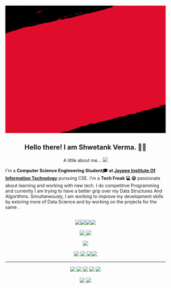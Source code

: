 <p align="center">
<img  width="800" height="400" src="https://github.com/shwetankverma13/shwetankverma13/blob/main/shwetank.gif">
</p>
<h2 align="center">Hello there! I am Shwetank Verma. 👋🤓</h2>
<p align="center">
  A little about me...  <img src="https://media.giphy.com/media/VgCDAzcKvsR6OM0uWg/giphy.gif" width="50"> 
  
I'm a **Computer Science Engineering Student🎓 at [Jaypee Institute Of Information Technology](https://https://www.jiit.ac.in)** pursuing CSE. I'm a **Tech Freak 💻 😃** passionate about learning and working with new tech. I do competitive Programming and currently I am trying to have a better grip over my Data Structures And Algorithms. Simultaneously, I am working to improve my development skills by exloring more of Data Science and by working on the projects for the same .<br/><br/>


<p align="center"><a href="https://www.linkedin.com/in/shwetank-verma-062107188/"><img src="https://img.shields.io/badge/linkedin-%230077B5.svg?&style=for-the-badge&logo=linkedin&logoColor=white" height=25></a><a href="https://github.com/shwetankverma13"><img src="http://img.shields.io/badge/-Github-black?style=flat-square&logo=github" height=25></a><a href="https://codeforces.com/profile/coder_terror"><img src="https://img.shields.io/badge/Codeforces-cyan?&style=for-the-badge&logo=Codeforces&logoColor=black" height=25></a><a href="https://www.codechef.com/users/shwetank_verma"><img src="https://img.shields.io/badge/Codechef-brown?&style=for-the-badge&logo=Codechef&logoColor=white" height=25></a>
</p>

<p align=center>
  <a href="https://github.com/shwetankverma13">
    <img src="https://badges.pufler.dev/visits/shwetankverma13/shwetankverma13?style=flat-square&color=black&logo=github">
  </a>
  <a href="https://github.com/shwetankverma13?tab=repositories">
    <img src="https://badges.pufler.dev/repos/shwetankverma13?style=flat-square&color=black&logo=github">
  </a>
</p>
<p align="center">
<a href="https://github.com/shwetankverma13"><img src="https://img.shields.io/github/followers/shwetankverma13?style=social"></a>
</p>
<p align="center">
 <img src="https://img.shields.io/badge/Competitive Programming-blue"> <img src="https://img.shields.io/badge/Data Structures And Algorithms-black"> <img src="https://img.shields.io/badge/Machine Learning-red"><img src="https://img.shields.io/badge/Natural Language Processing-purple">  
</p>
<hr>
<p align="center">
<img src="https://img.shields.io/badge/JAVA%20-%23E34F26.svg?&style=for-the-badge&logo=JAVA&logoColor=white"/> <img src="https://img.shields.io/badge/python%20-%2314354C.svg?&style=for-the-badge&logo=python&logoColor=white"/> <img src="https://img.shields.io/badge/c++%20-%2300599C.svg?&style=for-the-badge&logo=c%2B%2B&ogoColor=white"/> <img src="https://img.shields.io/badge/git%20-%23F05033.svg?&style=for-the-badge&logo=git&logoColor=white"/> <img src="https://img.shields.io/badge/github%20-%23121011.svg?&style=for-the-badge&logo=github&logoColor=white"/>
</p>

<p align=center>  
  <img align=center src="https://github-readme-stats.vercel.app/api?username=shwetankverma13&show_icons=true&theme=radical">
  <img align="center" src="https://github-readme-stats.vercel.app/api/top-langs/?username=shwetankverma13&theme=react&line_height=27&layout=compact" />
</p>






